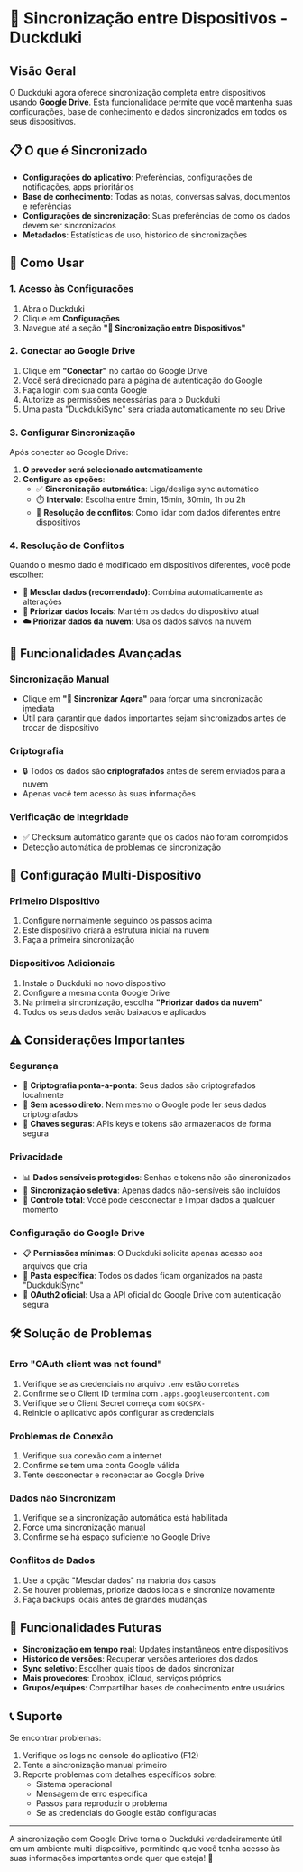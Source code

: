 # 🔄 Sincronização entre Dispositivos - Duckduki

## Visão Geral

O Duckduki agora oferece sincronização completa entre dispositivos usando **Google Drive**. Esta funcionalidade permite que você mantenha suas configurações, base de conhecimento e dados sincronizados em todos os seus dispositivos.

## 📋 O que é Sincronizado

- **Configurações do aplicativo**: Preferências, configurações de notificações, apps prioritários
- **Base de conhecimento**: Todas as notas, conversas salvas, documentos e referências
- **Configurações de sincronização**: Suas preferências de como os dados devem ser sincronizados
- **Metadados**: Estatísticas de uso, histórico de sincronizações

## 🚀 Como Usar

### 1. Acesso às Configurações

1. Abra o Duckduki
2. Clique em **Configurações** 
3. Navegue até a seção **"🔄 Sincronização entre Dispositivos"**

### 2. Conectar ao Google Drive

1. Clique em **"Conectar"** no cartão do Google Drive
2. Você será direcionado para a página de autenticação do Google
3. Faça login com sua conta Google
4. Autorize as permissões necessárias para o Duckduki
5. Uma pasta "DuckdukiSync" será criada automaticamente no seu Drive

### 3. Configurar Sincronização

Após conectar ao Google Drive:

1. **O provedor será selecionado automaticamente**
2. **Configure as opções**:
   - ✅ **Sincronização automática**: Liga/desliga sync automático
   - ⏱️ **Intervalo**: Escolha entre 5min, 15min, 30min, 1h ou 2h
   - 🔧 **Resolução de conflitos**: Como lidar com dados diferentes entre dispositivos

### 4. Resolução de Conflitos

Quando o mesmo dado é modificado em dispositivos diferentes, você pode escolher:

- **🔄 Mesclar dados (recomendado)**: Combina automaticamente as alterações
- **📱 Priorizar dados locais**: Mantém os dados do dispositivo atual
- **☁️ Priorizar dados da nuvem**: Usa os dados salvos na nuvem

## 🔧 Funcionalidades Avançadas

### Sincronização Manual
- Clique em **"🔄 Sincronizar Agora"** para forçar uma sincronização imediata
- Útil para garantir que dados importantes sejam sincronizados antes de trocar de dispositivo

### Criptografia
- 🔒 Todos os dados são **criptografados** antes de serem enviados para a nuvem
- Apenas você tem acesso às suas informações

### Verificação de Integridade
- ✅ Checksum automático garante que os dados não foram corrompidos
- Detecção automática de problemas de sincronização

## 📱 Configuração Multi-Dispositivo

### Primeiro Dispositivo
1. Configure normalmente seguindo os passos acima
2. Este dispositivo criará a estrutura inicial na nuvem
3. Faça a primeira sincronização

### Dispositivos Adicionais
1. Instale o Duckduki no novo dispositivo
2. Configure a mesma conta Google Drive
3. Na primeira sincronização, escolha **"Priorizar dados da nuvem"**
4. Todos os seus dados serão baixados e aplicados

## ⚠️ Considerações Importantes

### Segurança
- 🔐 **Criptografia ponta-a-ponta**: Seus dados são criptografados localmente
- 🚫 **Sem acesso direto**: Nem mesmo o Google pode ler seus dados criptografados
- 🔑 **Chaves seguras**: APIs keys e tokens são armazenados de forma segura

### Privacidade
- 📊 **Dados sensíveis protegidos**: Senhas e tokens não são sincronizados
- 🎯 **Sincronização seletiva**: Apenas dados não-sensíveis são incluídos
- 🧹 **Controle total**: Você pode desconectar e limpar dados a qualquer momento

### Configuração do Google Drive
- 📋 **Permissões mínimas**: O Duckduki solicita apenas acesso aos arquivos que cria
- 📁 **Pasta específica**: Todos os dados ficam organizados na pasta "DuckdukiSync"
- 🔄 **OAuth2 oficial**: Usa a API oficial do Google Drive com autenticação segura

## 🛠️ Solução de Problemas

### Erro "OAuth client was not found"
1. Verifique se as credenciais no arquivo `.env` estão corretas
2. Confirme se o Client ID termina com `.apps.googleusercontent.com`
3. Verifique se o Client Secret começa com `GOCSPX-`
4. Reinicie o aplicativo após configurar as credenciais

### Problemas de Conexão
1. Verifique sua conexão com a internet
2. Confirme se tem uma conta Google válida
3. Tente desconectar e reconectar ao Google Drive

### Dados não Sincronizam
1. Verifique se a sincronização automática está habilitada
2. Force uma sincronização manual
3. Confirme se há espaço suficiente no Google Drive

### Conflitos de Dados
1. Use a opção "Mesclar dados" na maioria dos casos
2. Se houver problemas, priorize dados locais e sincronize novamente
3. Faça backups locais antes de grandes mudanças

## 🔮 Funcionalidades Futuras

- **Sincronização em tempo real**: Updates instantâneos entre dispositivos
- **Histórico de versões**: Recuperar versões anteriores dos dados
- **Sync seletivo**: Escolher quais tipos de dados sincronizar
- **Mais provedores**: Dropbox, iCloud, serviços próprios
- **Grupos/equipes**: Compartilhar bases de conhecimento entre usuários

## 📞 Suporte

Se encontrar problemas:

1. Verifique os logs no console do aplicativo (F12)
2. Tente a sincronização manual primeiro
3. Reporte problemas com detalhes específicos sobre:
   - Sistema operacional
   - Mensagem de erro específica
   - Passos para reproduzir o problema
   - Se as credenciais do Google estão configuradas

---

A sincronização com Google Drive torna o Duckduki verdadeiramente útil em um ambiente multi-dispositivo, permitindo que você tenha acesso às suas informações importantes onde quer que esteja! 🚀 